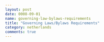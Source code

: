 ```yaml
---
layout: post
date: 0008-09-01
name: governing-law-bylaws-requirements
title: "Governing Laws/Bylaws Requirements"
category: netherlands
comments: true
---
```




